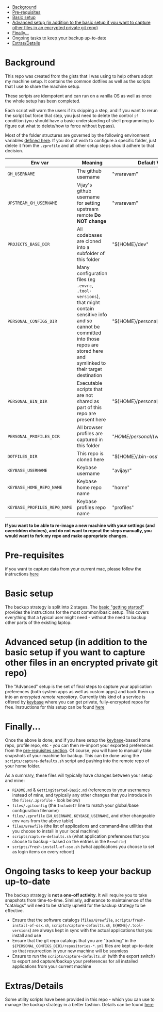- [Background](#background)
- [Pre-requisites](#pre-requisites)
- [Basic setup](#basic-setup)
- [Advanced setup (in addition to the basic setup if you want to capture other files in an encrypted private git repo)](#advanced-setup-in-addition-to-the-basic-setup-if-you-want-to-capture-other-files-in-an-encrypted-private-git-repo)
- [Finally...](#finally)
- [Ongoing tasks to keep your backup up-to-date](#ongoing-tasks-to-keep-your-backup-up-to-date)
- [Extras/Details](#extrasdetails)

# Background

This repo was created from the gists that I was using to help others adopt my machine setup. It contains the common dotfiles as well as the scripts that I use to share the machine setup.

These scripts are idempotent and can run on a vanilla OS as well as once the whole setup has been completed.

Each script will warn the users if its skipping a step, and if you want to rerun the script but force that step, you just need to delete the control `if` condition (you should have a basic understanding of shell programming to figure out what to delete/how to force without bypass).

Most of the folder structures are governed by the following environment variables [defined here](files/.zprofile). If you do not wish to configure a specific folder, just delete it from the `.zprofile` and all other setup steps should adhere to that decision.

| Env var| Meaning | Default Value |
| -------|---------|---------------|
| `GH_USERNAME` | The github username | "vraravam" |
| `UPSTREAM_GH_USERNAME` | Vijay's github username for setting upstream remote **Do NOT change** | "vraravam" |
| `PROJECTS_BASE_DIR` | All codebases are cloned into a subfolder of this folder | "${HOME}/dev" |
| `PERSONAL_CONFIGS_DIR` | Many configuration files (eg `.envrc`, `.tool-versions`), that might contain sensitive info and so cannot be committed into those repos are stored here and symlinked to their target destination | "${HOME}/personal/dev/configs" |
| `PERSONAL_BIN_DIR` | Executable scripts that are not shared as part of this repo are present here | "${HOME}/personal/dev/bin" |
| `PERSONAL_PROFILES_DIR` | All browser profiles are captured in this folder | "${HOME}/personal/$(whoami)/profiles" |
| `DOTFILES_DIR` | This repo is cloned here | "${HOME}/.bin-oss" |
| `KEYBASE_USERNAME` | Keybase username | "avijayr" |
| `KEYBASE_HOME_REPO_NAME` | Keybase home repo name | "home" |
| `KEYBASE_PROFILES_REPO_NAME` | Keybase profiles repo name | "profiles" |

**If you want to be able to re-image a new machine with your settings (and overridden choices), and do not want to repeat the steps  manually, you would want to fork my repo and make appropriate changes.**

# Pre-requisites

if you want to capture data from your current mac, please follow the instructions [here](Prerequisites.md)

# Basic setup

The backup strategy is split into 2 stages. The [basic "getting started"](GettingStarted-Basic.md) provides the instructions for the most common/basic setup. This covers everything that a typical user might need - without the need to backup other parts of the existing laptop.

# Advanced setup (in addition to the basic setup if you want to capture other files in an encrypted private git repo)

The "Advanced" setup is the set of final steps to capture your application preferences (both system apps as well as custom apps) and back them up into an *encrypted remote repository*. Currently this kind of a service is offered by [keybase](https://keybase.io/) where you can get private, fully-encrypted repos for free. Instructions for this setup can be found [here](GettingStarted-Advanced.md)

# Finally...

Once the above is done, and if you have setup the [keybase](https://keybase.io)-based home repo, profile repo, etc - you can then re-import your exported preferences from the [pre-requisites section](#pre-requisite-if-you-want-to-capture-data-from-your-current-mac). Of course, you will have to manually take snapshots of your machine for backup. This can be done using the `scripts/capture-defaults.sh` script and pushing into the remote repo of your home folder.

As a summary, these files will typically have changes between your setup and mine:

* `README.md` & `GettingStarted-Basic.md` (references to your usernames instead of mine, and typically any other changes that you introduce in the `files/.zprofile` - look below)
* `files/.gitconfig` (the `IncludeIf` line to match your global/base configuration filename)
* `files/.zprofile` (`GH_USERNAME`, `KEYBASE_USERNAME`, and other changeable env vars from the above table)
* `files/Brewfile` (the list of applications and command-line utilities that you choose to install in your local machine)
* `scripts/capture-defaults.sh` (what application preferences that you choose to backup - based on the entries in the `Brewfile`)
* `scripts/fresh-install-of-osx.sh` (what applications you choose to set as login items on every reboot)

# Ongoing tasks to keep your backup up-to-date

The backup strategy is **not a one-off activity**. It will require you to take snapshots from time-to-time. Similarly, adherance to maintainence of the "catalogs" will need to be strictly upheld for the backup strategy to be effective.

* Ensure that the software catalogs (`files/Brewfile`, `scripts/fresh-install-of-osx.sh`, `scripts/capture-defaults.sh`, `${HOME}/.tool-versions`) are always kept in sync with the actual applications that you install and use
* Ensure that the git repo catalogs that you are "tracking" in the `${PERSONAL_CONFIGS_DIR}/repositories-*.yml` files are kept up-to-date so that resurrection in your new machine will be seamless
* Ensure to run the `scripts/capture-defaults.sh` (with the export switch) to export and capture/backup your preferences for all installed applications from your current machine

# Extras/Details

Some utility scripts have been provided in this repo - which you can use to manage the backup strategy in a better fashion. Details can be found [here](Extras.md)
